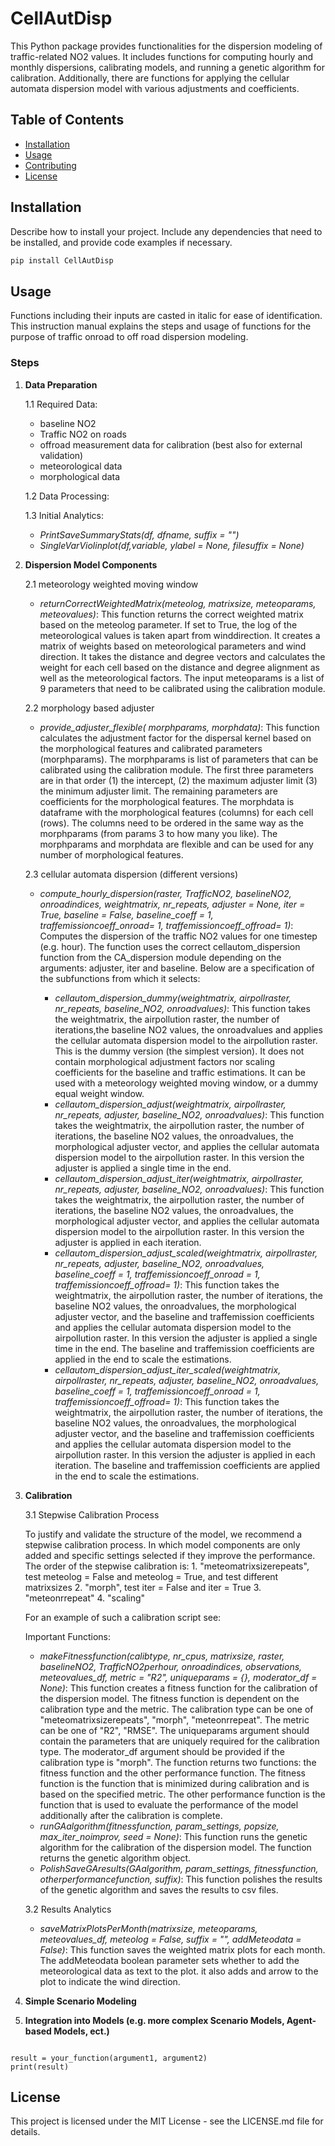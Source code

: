 # CellAutDisp
This Python package provides functionalities for the dispersion modeling of traffic-related NO2 values. It includes functions for computing hourly and monthly dispersions, calibrating models, and running a genetic algorithm for calibration. Additionally, there are functions for applying the cellular automata dispersion model with various adjustments and coefficients.


## Table of Contents

- [Installation](#installation)
- [Usage](#usage)
- [Contributing](#contributing)
- [License](#license)

## Installation

Describe how to install your project. Include any dependencies that need to be installed, and provide code examples if necessary.

```bash
pip install CellAutDisp
```
## Usage

Functions including their inputs are casted in italic for ease of identification. This instruction manual explains the steps and usage of functions for the purpose of traffic onroad to off road dispersion modeling.

### Steps
1. **Data Preparation**
   
   1.1 Required Data:
   - baseline NO2
   - Traffic NO2 on roads
   - offroad measurement data for calibration (best also for external validation)
   - meteorological data
   - morphological data

   1.2 Data Processing:
   

   1.3 Initial Analytics:
   - *PrintSaveSummaryStats(df, dfname, suffix = "")*
   - *SingleVarViolinplot(df,variable, ylabel = None, filesuffix = None)*

2. **Dispersion Model Components**
   
   2.1 meteorology weighted moving window
    - *returnCorrectWeightedMatrix(meteolog, matrixsize, meteoparams, meteovalues)*: This function returns the correct weighted matrix based on the meteolog parameter. If set to True, the log of the meteorological values is taken apart from winddirection. It creates a matrix of weights based on meteorological parameters and wind direction. It takes the distance and degree vectors and calculates the  weight for each cell based on the distance and degree alignment as well as the meteorological factors.  The input meteoparams is a list of 9 parameters that need to be calibrated using the calibration module.
   
   2.2 morphology based adjuster
   - *provide_adjuster_flexible( morphparams, morphdata)*: This function calculates the adjustment factor for the dispersal kernel based on the morphological features and calibrated parameters (morphparams).  The morphparams is list of parameters that can be calibrated using the calibration module. The first three parameters are in that order (1) the intercept, 
    (2) the maximum adjuster limit (3) the minimum adjuster limit. The remaining parameters are coefficients for the morphological features. The morphdata is dataframe 
    with the morphological features (columns) for each cell (rows). The columns need to be ordered in the same way as the morphparams (from params 3 to how many you like). The morphparams and morphdata are flexible and can be used for any number of morphological features.

   2.3 cellular automata dispersion (different versions)

   - *compute_hourly_dispersion(raster, TrafficNO2, baselineNO2, onroadindices, weightmatrix, nr_repeats, adjuster = None, iter = True, baseline = False,  baseline_coeff = 1, traffemissioncoeff_onroad= 1,  traffemissioncoeff_offroad= 1)*: Computes the dispersion of the traffic NO2 values for one timestep (e.g. hour). The function uses the correct cellautom_dispersion function from the CA_dispersion module depending on the arguments: adjuster, iter and baseline.
     Below are a specification of the subfunctions from which it selects:

      - *cellautom_dispersion_dummy(weightmatrix, airpollraster, nr_repeats, baseline_NO2, onroadvalues)*: This function takes the weightmatrix, the airpollution raster, the number of iterations,the baseline NO2 values, the onroadvalues and applies the cellular automata dispersion model to the airpollution raster. This is the dummy version (the simplest version). It does not contain morphological adjustment factors nor scaling coefficients for the baseline and traffic estimations. It can be used with a meteorology weighted moving window, or a dummy equal weight window.
      - *cellautom_dispersion_adjust(weightmatrix, airpollraster, nr_repeats, adjuster, baseline_NO2, onroadvalues)*: This function takes the weightmatrix, the airpollution raster, the number of iterations, the baseline NO2 values, the onroadvalues, the morphological adjuster vector, and applies the cellular automata dispersion model to the airpollution raster. In this version the adjuster is applied a single time in the end.
      - *cellautom_dispersion_adjust_iter(weightmatrix, airpollraster, nr_repeats, adjuster, baseline_NO2, onroadvalues)*: This function takes the weightmatrix, the airpollution raster, the number of iterations, the baseline NO2 values, the onroadvalues, the morphological adjuster vector, and applies the cellular automata dispersion model to the airpollution raster. In this version the adjuster is applied in each iteration.
      - *cellautom_dispersion_adjust_scaled(weightmatrix, airpollraster, nr_repeats, adjuster, baseline_NO2, onroadvalues, baseline_coeff = 1, traffemissioncoeff_onroad = 1, traffemissioncoeff_offroad= 1)*: This function takes the weightmatrix, the airpollution raster, the number of iterations, the baseline NO2 values, the onroadvalues, the morphological adjuster vector, and the baseline and traffemission coefficients and applies the cellular automata dispersion model to the airpollution raster. In this version the adjuster is applied a single time in the end. The baseline and traffemission coefficients are applied in the end to scale the estimations.
      - *cellautom_dispersion_adjust_iter_scaled(weightmatrix, airpollraster, nr_repeats, adjuster, baseline_NO2, onroadvalues, baseline_coeff = 1, traffemissioncoeff_onroad = 1, traffemissioncoeff_offroad= 1)*: This function takes the weightmatrix, the airpollution raster, the number of iterations, the baseline NO2 values, the onroadvalues, the morphological adjuster vector, and the baseline and traffemission coefficients and applies the cellular automata dispersion model to the airpollution raster. In this version the adjuster is applied in each iteration. The baseline and traffemission coefficients are applied in the end to scale the estimations.


3. **Calibration**

   3.1 Stepwise Calibration Process

   To justify and validate the structure of the model, we recommend a stepwise calibration process. In which model components are only added and specific settings selected if they improve the performance. The order of the stepwise calibration is:
               1. "meteomatrixsizerepeats", test meteolog = False and meteolog = True, and test different matrixsizes
               2. "morph", test iter = False and iter = True
               3. "meteonrrepeat"
               4. "scaling"
   
   For an example of such a calibration script see:

   Important Functions:
   - *makeFitnessfunction(calibtype, nr_cpus, matrixsize, raster, baselineNO2, TrafficNO2perhour, onroadindices, observations,  meteovalues_df, metric = "R2", uniqueparams = {},  moderator_df = None)*: This function creates a fitness function for the calibration of the dispersion model. The fitness function is dependent on the calibration type and the metric. The calibration type can be one of "meteomatrixsizerepeats", "morph", "meteonrrepeat". The metric can be one of "R2", "RMSE". The uniqueparams argument should contain the parameters that are uniquely required for the calibration type. The moderator_df argument should be provided if the calibration type is "morph". The function returns two functions: the fitness function and the other performance function. The fitness function is the function that is minimized during calibration and is based on the specified metric. The other performance function is the function that is used to evaluate the performance of the model additionally after the calibration is complete.
   - *runGAalgorithm(fitnessfunction, param_settings, popsize, max_iter_noimprov, seed = None)*: This function runs the genetic algorithm for the calibration of the dispersion model. The function returns the genetic algorithm object.
   - *PolishSaveGAresults(GAalgorithm, param_settings, fitnessfunction, otherperformancefunction, suffix)*: This function polishes the results of the genetic algorithm and saves the results to csv files.

   3.2 Results Analytics
   - *saveMatrixPlotsPerMonth(matrixsize, meteoparams, meteovalues_df, meteolog = False, suffix = "", addMeteodata = False)*: This function saves the weighted matrix plots for each month. The addMeteodata boolean parameter sets whether to add the meteorological data as text to the plot. it also adds and arrow to the plot to indicate the wind direction.


4. **Simple Scenario Modeling**
   
5. **Integration into Models (e.g. more complex Scenario Models, Agent-based Models, ect.)** 


```from your_package_name import your_function

result = your_function(argument1, argument2)
print(result)
```

## License
This project is licensed under the MIT License - see the LICENSE.md file for details.
